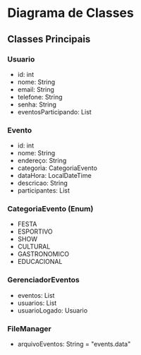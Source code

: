 # Diagrama de Classes

## Classes Principais

### Usuario
- id: int
- nome: String
- email: String
- telefone: String
- senha: String
- eventosParticipando: List<Evento>

### Evento
- id: int
- nome: String
- endereço: String
- categoria: CategoriaEvento
- dataHora: LocalDateTime
- descricao: String
- participantes: List<Usuario>

### CategoriaEvento (Enum)
- FESTA
- ESPORTIVO
- SHOW
- CULTURAL
- GASTRONOMICO
- EDUCACIONAL

### GerenciadorEventos
- eventos: List<Evento>
- usuarios: List<Usuario>
- usuarioLogado: Usuario

### FileManager
- arquivoEventos: String = "events.data"